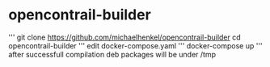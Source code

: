 # opencontrail-builder
'''
git clone https://github.com/michaelhenkel/opencontrail-builder
cd opencontrail-builder
'''
edit docker-compose.yaml
'''
docker-compose up
'''
after successfull compilation deb packages will be under /tmp
